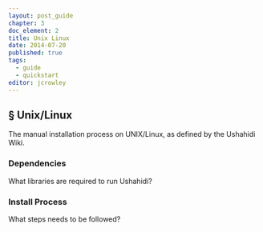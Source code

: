 ```yaml
---
layout: post_guide
chapter: 3
doc_element: 2
title: Unix Linux
date: 2014-07-20
published: true
tags:
  - guide
  - quickstart
editor: jcrowley
---
```


## &sect; Unix/Linux

The manual installation process on UNIX/Linux, as defined by the Ushahidi Wiki.

### Dependencies

What libraries are required to run Ushahidi?

### Install Process

What steps needs to be followed?
